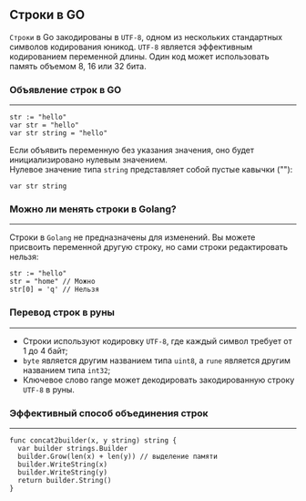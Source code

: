 ## Строки в GO
`Строки` в Go закодированы в `UTF-8`, одном из нескольких стандартных символов кодирования юникод.
`UTF-8` является эффективным кодированием переменной длины. Один код может использовать память объемом 8, 16 или 32 бита.
### Объявление строк в GO
***

```golang
str := "hello"
var str = "hello"
var str string = "hello"
```
Если объявить переменную без указания значения,
оно будет инициализировано нулевым значением.  
Нулевое значение типа `string` представляет собой пустые кавычки (""):
```golang
var str string
```

### Можно ли менять строки в Golang?
***

Строки в `Golang` не предназначены для изменений.
Вы можете присвоить переменной другую строку, но
сами строки редактировать нельзя:
```golang
str := "hello"
str = "home" // Можно
str[0] = 'q' // Нельзя
```

### Перевод строк в руны
***

- Строки используют кодировку `UTF-8`, где каждый символ требует
  от 1 до 4 байт;
- `byte` является другим названием типа `uint8`, a `rune` является другим названием типа `int32`;
- Ключевое слово range может декодировать закодированную строку `UTF-8` в руны.

### Эффективный способ объединения строк
***

```golang
func concat2builder(x, y string) string {
  var builder strings.Builder
  builder.Grow(len(x) + len(y)) // выделение памяти
  builder.WriteString(x)
  builder.WriteString(y)
  return builder.String()
}
```